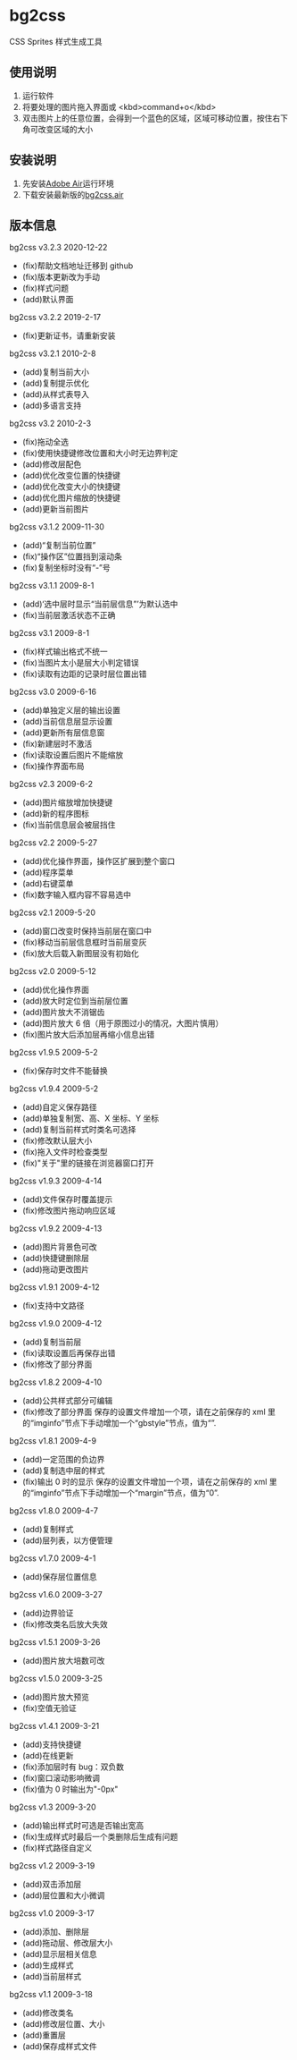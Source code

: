 # bg2css

CSS Sprites 样式生成工具

## 使用说明

1. 运行软件
2. 将要处理的图片拖入界面或 \<kbd\>command+o\</kbd\>
3. 双击图片上的任意位置，会得到一个蓝色的区域，区域可移动位置，按住右下角可改变区域的大小

## 安装说明

1. 先安装[Adobe Air](http://get.adobe.com/cn/air/)运行环境
2. 下载安装最新版的[bg2css.air](https://github.com/ghostzhang/bg2css/releases)

## 版本信息

bg2css v3.2.3 2020-12-22

- (fix)帮助文档地址迁移到 github
- (fix)版本更新改为手动
- (fix)样式问题
- (add)默认界面

bg2css v3.2.2 2019-2-17

- (fix)更新证书，请重新安装

bg2css v3.2.1 2010-2-8

- (add)复制当前大小
- (add)复制提示优化
- (add)从样式表导入
- (add)多语言支持

bg2css v3.2 2010-2-3

- (fix)拖动全选
- (fix)使用快捷键修改位置和大小时无边界判定
- (add)修改层配色
- (add)优化改变位置的快捷键
- (add)优化改变大小的快捷键
- (add)优化图片缩放的快捷键
- (add)更新当前图片

bg2css v3.1.2 2009-11-30

- (add)“复制当前位置”
- (fix)“操作区”位置挡到滚动条
- (fix)复制坐标时没有“-”号

bg2css v3.1.1 2009-8-1

- (add)‘选中层时显示“当前层信息”’为默认选中
- (fix)当前层激活状态不正确

bg2css v3.1 2009-8-1

- (fix)样式输出格式不统一
- (fix)当图片太小是层大小判定错误
- (fix)读取有边距的记录时层位置出错

bg2css v3.0 2009-6-16

- (add)单独定义层的输出设置
- (add)当前信息层显示设置
- (add)更新所有层信息窗
- (fix)新建层时不激活
- (fix)读取设置后图片不能缩放
- (fix)操作界面布局

bg2css v2.3 2009-6-2

- (add)图片缩放增加快捷键
- (add)新的程序图标
- (fix)当前信息层会被层挡住

bg2css v2.2 2009-5-27

- (add)优化操作界面，操作区扩展到整个窗口
- (add)程序菜单
- (add)右键菜单
- (fix)数字输入框内容不容易选中

bg2css v2.1 2009-5-20

- (add)窗口改变时保持当前层在窗口中
- (fix)移动当前层信息框时当前层变灰
- (fix)放大后载入新图层没有初始化

bg2css v2.0 2009-5-12

- (add)优化操作界面
- (add)放大时定位到当前层位置
- (add)图片放大不消锯齿
- (add)图片放大 6 倍（用于原图过小的情况，大图片慎用）
- (fix)图片放大后添加层再缩小信息出错

bg2css v1.9.5 2009-5-2

- (fix)保存时文件不能替换

bg2css v1.9.4 2009-5-2

- (add)自定义保存路径
- (add)单独复制宽、高、X 坐标、Y 坐标
- (add)复制当前样式时类名可选择
- (fix)修改默认层大小
- (fix)拖入文件时检查类型
- (fix)"关于"里的链接在浏览器窗口打开

bg2css v1.9.3 2009-4-14

- (add)文件保存时覆盖提示
- (fix)修改图片拖动响应区域

bg2css v1.9.2 2009-4-13

- (add)图片背景色可改
- (add)快捷键删除层
- (add)拖动更改图片

bg2css v1.9.1 2009-4-12

- (fix)支持中文路径

bg2css v1.9.0 2009-4-12

- (add)复制当前层
- (fix)读取设置后再保存出错
- (fix)修改了部分界面

bg2css v1.8.2 2009-4-10

- (add)公共样式部分可编辑
- (fix)修改了部分界面
  保存的设置文件增加一个项，请在之前保存的 xml 里的“imginfo”节点下手动增加一个“gbstyle”节点，值为“”.

bg2css v1.8.1 2009-4-9

- (add)一定范围的负边界
- (add)复制选中层的样式
- (fix)输出 0 时的显示
  保存的设置文件增加一个项，请在之前保存的 xml 里的“imginfo”节点下手动增加一个“margin”节点，值为“0”.

bg2css v1.8.0 2009-4-7

- (add)复制样式
- (add)层列表，以方便管理

bg2css v1.7.0 2009-4-1

- (add)保存层位置信息

bg2css v1.6.0 2009-3-27

- (add)边界验证
- (fix)修改类名后放大失效

bg2css v1.5.1 2009-3-26

- (add)图片放大培数可改

bg2css v1.5.0 2009-3-25

- (add)图片放大预览
- (fix)空值无验证

bg2css v1.4.1 2009-3-21

- (add)支持快捷键
- (add)在线更新
- (fix)添加层时有 bug：双负数
- (fix)窗口滚动影响微调
- (fix)值为 0 时输出为"-0px"

bg2css v1.3 2009-3-20

- (add)输出样式时可选是否输出宽高
- (fix)生成样式时最后一个类删除后生成有问题
- (fix)样式路径自定义

bg2css v1.2 2009-3-19

- (add)双击添加层
- (add)层位置和大小微调

bg2css v1.0 2009-3-17

- (add)添加、删除层
- (add)拖动层、修改层大小
- (add)显示层相关信息
- (add)生成样式
- (add)当前层样式

bg2css v1.1 2009-3-18

- (add)修改类名
- (add)修改层位置、大小
- (add)重置层
- (add)保存成样式文件
